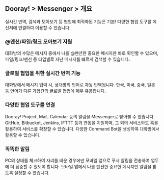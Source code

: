 ## Dooray! > Messenger > 개요
실시간 번역, 검색과 모아보기 등 협업에 최적화된 기능은 기본! 
다양한 협업 도구를 메신저에 연결하여 이용할 수 있습니다.

### @멘션/파일/링크 모아보기 지원
대화방의 수많은 메시지 중에서 나를 @멘션한 중요한 메시지만 바로 확인할 수 있으며, 파일/링크/멘션 등 타입별로 지난 메시지를 빠르게 검색할 수 있습니다.

### 글로벌 협업을 위한 실시간 번역 기능
대화방에서 메시지 입력 시, 상대방의 언어로 자동 번역됩니다.
한국, 미국, 중국, 일본 등 언어가 다른 기업간의 글로벌 협업에 매우 유용합니다.

### 다양한 협업 도구를 연결
Dooray! Project, Mail, Calendar 등의 알림을 Messenger로 받아볼 수 있습니다.
GitHub, Bitbucket, Jenkins, IFTTT 등과 연동을 지원하며, 그 외의 서비스와도 훅을 활용하여 서비스를 확장할 수 있습니다.
다양한 Command Bot을 생성하여 대화방에서 활용할 수 있습니다.

### 똑똑한 알림
PC의 상태를 체크하여 자리를 비운 경우에만 모바일 앱으로 푸시 알림을 전송하여 업무에 더 집중할 수 있도록 합니다.
모바일 앱에서 나를 멘션한 중요한 메시지만 알림을 받도록 설정할 수 있습니다.
